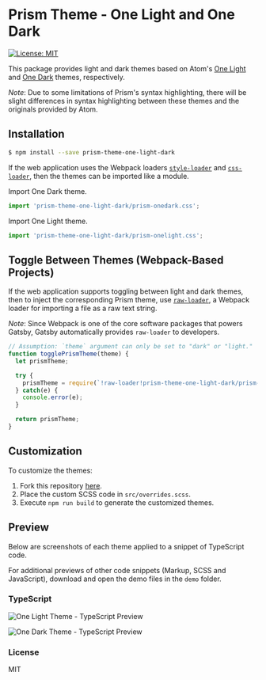 # Prism Theme - One Light and One Dark

<p>
  <a href="https://opensource.org/licenses/MIT"><img src="https://img.shields.io/badge/License-MIT-yellow.svg" alt="License: MIT"/></a>
</p>

This package provides light and dark themes based on Atom's [One Light](https://github.com/atom/one-light-syntax) and [One Dark](https://github.com/atom/one-dark-syntax) themes, respectively. 

*Note*: Due to some limitations of Prism's syntax highlighting, there will be slight differences in syntax highlighting between these themes and the originals provided by Atom.

## Installation

```bash
$ npm install --save prism-theme-one-light-dark
```

If the web application uses the Webpack loaders [`style-loader`](https://webpack.js.org/loaders/style-loader/) and [`css-loader`](https://webpack.js.org/loaders/css-loader/), then the themes can be imported like a module.

Import One Dark theme.

```js
import 'prism-theme-one-light-dark/prism-onedark.css';
```

Import One Light theme.

```js
import 'prism-theme-one-light-dark/prism-onelight.css';
```

## Toggle Between Themes (Webpack-Based Projects)

If the web application supports toggling between light and dark themes, then to inject the corresponding Prism theme, use [`raw-loader`](https://webpack.js.org/loaders/raw-loader/), a Webpack loader for importing a file as a raw text string.

*Note*: Since Webpack is one of the core software packages that powers Gatsby, Gatsby automatically provides `raw-loader` to developers.

```js
// Assumption: `theme` argument can only be set to "dark" or "light."
function togglePrismTheme(theme) {
  let prismTheme;

  try {
    prismTheme = require(`!raw-loader!prism-theme-one-light-dark/prism-one${theme}.css`); 
  } catch(e) {
    console.error(e);
  }

  return prismTheme;
}
```

## Customization

To customize the themes:

1. Fork this repository [here](https://github.com/kenchandev/prism-theme-one-light-dark/fork).
2. Place the custom SCSS code in `src/overrides.scss`.
3. Execute `npm run build` to generate the customized themes.

## Preview

Below are screenshots of each theme applied to a snippet of TypeScript code.

For additional previews of other code snippets (Markup, SCSS and JavaScript), download and open the demo files in the `demo` folder.

### TypeScript

![One Light Theme - TypeScript Preview](https://www.dl.dropboxusercontent.com/s/t4058tep40c690j/Screen%20Shot%202020-08-26%20at%2010.55.08%20PM.png)

![One Dark Theme - TypeScript Preview](https://www.dl.dropboxusercontent.com/s/8vbqbskp3sgyu83/Screen%20Shot%202020-08-26%20at%2010.56.12%20PM.png)

### License

MIT